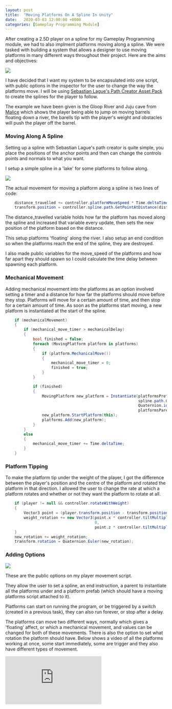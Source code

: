 ```yaml
---
layout: post
title:  "Moving Platforms On A Spline In Unity"
date:   2020-03-03 12:00:00 +0000
categories: [Gameplay Programming Module]
---
```


After creating a 2.5D player on a spline for my Gameplay Programming module, we had to also implment platforms moving along a spline. We were tasked with building a system that allows a designer to use moving platforms in many different ways throughout their project. Here are the aims and objectives:

<img src="{{ site.baseurl }}/assets/Blog/GPMovingPlatforms/platforms_objectives.png"/>

I have decided that I want my system to be encapsulated into one script, with public options in the inspector for the user to change the way the platforms move. I will be using <a href="https://assetstore.unity.com/packages/tools/utilities/b-zier-path-creator-136082" target="_blank">Sebastian Lague's Path Creator Asset Pack</a> to create the splines for the player to follow.

The example we have been given is the Gloop River and Juju cave from <a href="https://youtu.be/vlEdrwaQjs8?t=159" target="_blank">Malice</a> which shows the player being able to jump on moving barrels floating down a river, the barells tip with the player's weight and obstacles will push the player off the barrel.

<h3>Moving Along A Spline</h3>

Setting up a spline with Sebastian Lague's path creator is quite simple, you place the positions of the anchor points and then can change the controls points and normals to what you want. 

I setup a simple spline in a 'lake' for some platforms to follow along.

<img src="{{ site.baseurl }}/assets/Blog/GPMovingPlatforms/spline_setup.png"/>

The actual movement for moving a platform along a spline is two lines of code:

```c#
    distance_travelled += controller.platformMoveSpeed * Time.deltaTime;
    transform.position = controller.spline.path.GetPointAtDistance(distance_travelled, controller.endInstruction);
```

The distance_travelled variable holds how far the platform has moved along the spline and increased that variable every update, then sets the new position of the platform based on the distance. 

This setup platforms 'floating' along the river. I also setup an end condition so when the platforms reach the end of the spline, they are destroyed. 

I also made public variables for the move_speed of the platforms and how far apart they should spawn so I could calculate the time delay between spawning each platform.

<h3>Mechanical Movement</h3>

Adding mechanical movement into the platforms as an option involved setting a timer and a distance for how far the platforms should move before they stop. Platforms will move for a certain amount of time, and then stop for a certain amount of time. As soon as the platforms start moving, a new platform is instantiated at the start of the spline.

```c#
    if (mechanicalMovement)
    {
        if (mechanical_move_timer > mechanicalDelay)
        {
            bool finished = false;
            foreach (MovingPlatform platform in platforms)
            {
                if (platform.MechanicalMove())
                {
                    mechanical_move_timer = 0;
                    finished = true;
                }
            }

            if (finished)
            {
                MovingPlatform new_platform = Instantiate(platformsPrefab, 
                                                          spline.path.GetPoint(0), 
                                                          Quaternion.identity, 
                                                          platformsParent).GetComponent<MovingPlatform>();
                new_platform.StartPlatform(this);
                platforms.Add(new_platform);
            }
        }
        else
        {
            mechanical_move_timer += Time.deltaTime;
        }
    }
```

<h3>Platform Tipping</h3>

To make the platform tip under the weight of the player, I got the difference between the player's position and the centre of the platform and rotated the platform in that direction. I allowed the user to change the rate at which a platform rotates and whether or not they want the platform to rotate at all.

```c#
    if (player != null && controller.rotateWithWeight)
    {
        Vector3 point = (player.transform.position - transform.position).normalized;
        weight_rotation += new Vector3(point.x * controller.tiltMultiplier, 
                                       0, 
                                       point.z * controller.tiltMultiplier);
    }
    new_rotation += weight_rotation;
    transform.rotation = Quaternion.Euler(new_rotation);
```

<h3>Adding Options</h3>

<img src="{{ site.baseurl }}/assets/Blog/GPMovingPlatforms/inspector.png"/>

These are the public options on my player movement script.

They allow the user to set a spline, an end instruction, a parent to instantiate all the platforms under and a platform prefab (which should have a moving platforms script attached to it).

Platforms can start on running the program, or be triggered by a switch (created in a previous task), they can also run forever, or stop after a delay.

The platforms can move two different ways, normally which gives a 'floating' affect, or which a mechanical movement, and values can be changed for both of these movements. There is also the option to set what rotation the platform should have. Below shows a video of all the platforms working at once, some start immediately, some are trigger and they also have different types of movement.

<div class="iframe-container">
<iframe src="https://www.youtube.com/embed/l1JEHufU6qw?list=PLFrr5q99QVCieQRuLbGoNbUDv7vbKVGF6" frameborder="0" allowfullscreen></iframe>
</div>